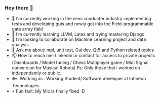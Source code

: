 ### Hey there  👋


- 🔭 I’m currently working in the semi conducter industry implementing tests and developing guis and newly got into the Field-programmable gate array field
- 🌱 I’m currently learning LLVM, Latex and trying mastering Django
- 👯 I’m looking to collaborate on Machine Learning project and data analysis
- 💬 Ask me about: mpl, unit test, Gui dev, Qt5 and Python related topics  
- 📫 How to reach me: Linkedin or contact for access to private projects 
                       (Dashboards / Model tuning / Chess Multiplayer game / Midi Signal conversion for Musical Robots)
                       Ps: Only those that i worked on independantly or public.
- 👓: Working as : Working Student/ Software developer at Infineon Technologies
- ⚡ Fun fact: My Mic is finally fixed :D 

